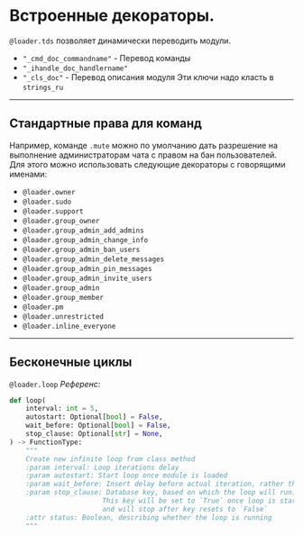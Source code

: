 # Встроенные декораторы.
`@loader.tds` позволяет динамически переводить модули.
- `"_cmd_doc_commandname"` - Перевод команды
- `"_ihandle_doc_handlername"`
- `"_cls_doc"` - Перевод описания модуля
Эти ключи надо класть в `strings_ru`
---
## Стандартные права для команд
Например, команде `.mute` можно по умолчанию дать разрешение на выполнение администраторам чата с правом на бан пользователей. Для этого можно использовать следующие декораторы с говорящими именами:
- `@loader.owner`
- `@loader.sudo`
- `@loader.support`
- `@loader.group_owner`
- `@loader.group_admin_add_admins`
- `@loader.group_admin_change_info`
- `@loader.group_admin_ban_users`
- `@loader.group_admin_delete_messages`
- `@loader.group_admin_pin_messages`
- `@loader.group_admin_invite_users`
- `@loader.group_admin`
- `@loader.group_member`
- `@loader.pm`
- `@loader.unrestricted`
- `@loader.inline_everyone`
---
## Бесконечные циклы
`@loader.loop`
*Референс:*
```python
def loop(
    interval: int = 5,
    autostart: Optional[bool] = False,
    wait_before: Optional[bool] = False,
    stop_clause: Optional[str] = None,
) -> FunctionType:
    """
    Create new infinite loop from class method
    :param interval: Loop iterations delay
    :param autostart: Start loop once module is loaded
    :param wait_before: Insert delay before actual iteration, rather than after
    :param stop_clause: Database key, based on which the loop will run.
                       This key will be set to `True` once loop is started,
                       and will stop after key resets to `False`
    :attr status: Boolean, describing whether the loop is running
    """
```